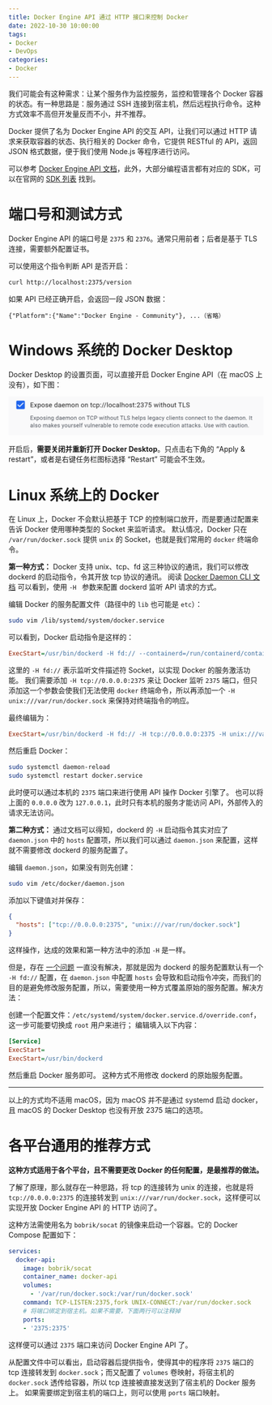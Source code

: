 ```yaml
---
title: Docker Engine API 通过 HTTP 接口来控制 Docker
date: 2022-10-30 10:00:00
tags: 
- Docker
- DevOps
categories: 
- Docker
---
```


我们可能会有这种需求：让某个服务作为监控服务，监控和管理各个 Docker 容器的状态。有一种思路是：服务通过 SSH 连接到宿主机，然后远程执行命令。这种方式效率不高但开发量反而不小，并不推荐。

Docker 提供了名为 Docker Engine API 的交互 API，让我们可以通过 HTTP 请求来获取容器的状态、执行相关的 Docker 命令，它提供 RESTful 的 API，返回 JSON 格式数据，便于我们使用 Node.js 等程序进行访问。

可以参考 [Docker Engine API 文档](https://docs.docker.com/engine/api/latest/)，此外，大部分编程语言都有对应的 SDK，可以在官网的 [SDK 列表](https://docs.docker.com/engine/api/) 找到。



# 端口号和测试方式

Docker Engine API 的端口号是 `2375` 和 `2376`。通常只用前者；后者是基于 TLS 连接，需要额外配置证书。

可以使用这个指令判断 API 是否开启：

```bash
curl http://localhost:2375/version
```

如果 API 已经正确开启，会返回一段 JSON 数据：

```
{"Platform":{"Name":"Docker Engine - Community"}, ...（省略） 
```



# Windows 系统的 Docker Desktop

Docker Desktop 的设置页面，可以直接开启 Docker Engine API（在 macOS 上没有），如下图：

![](../images/image-20240315225827908.png)

开启后，**需要关闭并重新打开 Docker Desktop**。只点击右下角的 “Apply & restart”，或者是右键任务栏图标选择 “Restart” 可能会不生效。



# Linux 系统上的 Docker

在 Linux 上，Docker 不会默认把基于 TCP 的控制端口放开，而是要通过配置来告诉 Docker 使用哪种类型的 Socket 来监听请求。
默认情况，Docker 只在 `/var/run/docker.sock` 提供 `unix` 的 Socket，也就是我们常用的 `docker` 终端命令。

**第一种方式：**
Docker 支持 unix、tcp、fd 这三种协议的通讯，我们可以修改 dockerd 的启动指令，令其开放 tcp 协议的通讯。
阅读 [Docker Daemon CLI 文档](https://docs.docker.com/reference/cli/dockerd/#daemon-socket-option) 可以看到，使用 `-H ` 参数来配置 dockerd 监听 API 请求的方式。

编辑 Docker 的服务配置文件（路径中的 `lib` 也可能是 `etc`）：

```bash
sudo vim /lib/systemd/system/docker.service
```

可以看到，Docker 启动指令是这样的：

```ini
ExecStart=/usr/bin/dockerd -H fd:// --containerd=/run/containerd/containerd.sock
```

这里的 `-H fd://` 表示监听文件描述符 Socket，以实现 Docker 的服务激活功能。
我们需要添加 `-H tcp://0.0.0.0:2375` 来让 Docker 监听 `2375` 端口，但只添加这一个参数会使我们无法使用 `docker` 终端命令，所以再添加一个 `-H unix:///var/run/docker.sock` 来保持对终端指令的响应。

最终编辑为：

```ini
ExecStart=/usr/bin/dockerd -H fd:// -H tcp://0.0.0.0:2375 -H unix:///var/run/docker.sock --containerd=/run/containerd/containerd.sock
```

然后重启 Docker：

```bash
sudo systemctl daemon-reload
sudo systemctl restart docker.service
```

此时便可以通过本机的 `2375` 端口来进行使用 API 操作 Docker 引擎了。
也可以将上面的 `0.0.0.0` 改为 `127.0.0.1`，此时只有本机的服务才能访问 API，外部传入的请求无法访问。

**第二种方式：**
通过文档可以得知，dockerd 的 `-H` 启动指令其实对应了 `daemon.json` 中的 `hosts` 配置项，所以我们可以通过 `daemon.json` 来配置，这样就不需要修改 dockerd 的服务配置了。

编辑 `daemon.json`，如果没有则先创建：

```bash
sudo vim /etc/docker/daemon.json
```

添加以下键值对并保存：

```json
{
  "hosts": ["tcp://0.0.0.0:2375", "unix:///var/run/docker.sock"]
}
```

这样操作，达成的效果和第一种方法中的添加 `-H` 是一样。

但是，存在 [一个问题](https://github.com/moby/moby/issues/25471) 一直没有解决，那就是因为 dockerd 的服务配置默认有一个 `-H fd://` 配置，在 `daemon.json` 中配置 `hosts` 会导致和启动指令冲突，而我们的目的是避免修改服务配置，所以，需要使用一种方式覆盖原始的服务配置。解决方法：

创建一个配置文件：`/etc/systemd/system/docker.service.d/override.conf`，这一步可能要切换成 `root` 用户来进行；
编辑填入以下内容：

```ini
[Service]
ExecStart=
ExecStart=/usr/bin/dockerd
```

然后重启 Docker 服务即可。
这种方式不用修改 dockerd 的原始服务配置。

-----

以上的方式均不适用 macOS，因为 macOS 并不是通过 systemd 启动 docker，且 macOS 的 Docker Desktop 也没有开放 2375 端口的选项。



# 各平台通用的推荐方式

**这种方式适用于各个平台，且不需要更改 Docker 的任何配置，是最推荐的做法。**

了解了原理，那么就存在一种思路，将 tcp 的连接转为 unix 的连接，也就是将 `tcp://0.0.0.0:2375` 的连接转发到 `unix:///var/run/docker.sock`，这样便可以实现开放 Docker Engine API 的 HTTP 访问了。

这种方法需使用名为 `bobrik/socat` 的镜像来启动一个容器。它的 Docker Compose 配置如下：

```yaml
services:
  docker-api:
    image: bobrik/socat
    container_name: docker-api
    volumes:
      - '/var/run/docker.sock:/var/run/docker.sock'
    command: TCP-LISTEN:2375,fork UNIX-CONNECT:/var/run/docker.sock
    # 将端口绑定到宿主机。如果不需要，下面两行可以注释掉
    ports:
    - '2375:2375'
```

这样便可以通过 `2375` 端口来访问 Docker Engine API 了。

从配置文件中可以看出，启动容器后提供指令，使得其中的程序将 `2375` 端口的 tcp 连接转发到 `docker.sock`；而又配置了 `volumes` 卷映射，将宿主机的 `docker.sock` 透传给容器，所以 tcp 连接被直接发送到了宿主机的 Docker 服务上。
如果需要绑定到宿主机的端口上，则可以使用 `ports` 端口映射。
